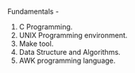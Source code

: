 Fundamentals -

1. C Programming.
2. UNIX Programming environment.
3. Make tool.
4. Data Structure and Algorithms.
5. AWK programming language.
